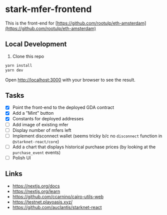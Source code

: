 # stark-mfer-frontend

This is the front-end for [https://github.com/rootulp/eth-amsterdam](https://github.com/rootulp/eth-amsterdam)

## Local Development

1. Clone this repo

```bash
yarn install
yarn dev
```

Open [http://localhost:3000](http://localhost:3000) with your browser to see the result.

## Tasks

- [x] Point the front-end to the deployed GDA contract
- [x] Add a "Mint" button
- [x] Constants for deployed addresses
- [ ] Add image of existing mfer
- [ ] Display number of mfers left
- [ ] Implement disconnect wallet (seems tricky b/c no `disconnect` function in `@starknet-react/core`)
- [ ] Add a chart that displays historical purchase prices (by looking at the `purchase_event` events)
- [ ] Polish UI

## Links

- <https://nextjs.org/docs>
- <https://nextjs.org/learn>
- <https://github.com/ccarnino/cairo-utils-web>
- <https://testnet.playoasis.xyz/>
- <https://github.com/auclantis/starknet-react>

